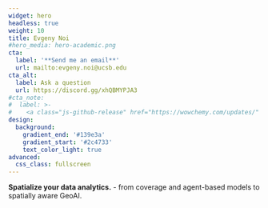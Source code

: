 ```yaml
---
widget: hero
headless: true
weight: 10
title: Evgeny Noi
#hero_media: hero-academic.png
cta:
  label: '**Send me an email**'
  url: mailto:evgeny.noi@ucsb.edu
cta_alt:
  label: Ask a question
  url: https://discord.gg/xhQBMYPJA3
#cta_note:
#  label: >-
#    <a class="js-github-release" href="https://wowchemy.com/updates/" data-repo="gcushen/hugo-academic">Latest release<!-- V --></a><div style="text-shadow: none;"><a class="github-button" href="https://github.com/wowchemy/wowchemy-hugo-modules" data-icon="octicon-star" data-size="large" data-show-count="true" aria-label="Star">Star Wowchemy site builder for Hugo</a></div><div style="text-shadow: none;"><a class="github-button" href="https://github.com/wowchemy/starter-academic" data-icon="octicon-star" data-size="large" data-show-count="true" aria-label="Star">Star the Academic template</a></div>
design:
  background:
    gradient_end: '#139e3a'
    gradient_start: '#2c4733'
    text_color_light: true
advanced:
  css_class: fullscreen
---
```


**Spatialize your data analytics.** - from coverage and agent-based models to spatially aware GeoAI.
